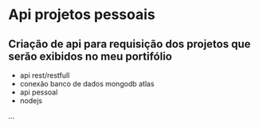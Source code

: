 # Api projetos pessoais

## Criação de api para requisição dos projetos que serão exibidos no meu portifólio

* api rest/restfull
* conexão banco de dados mongodb atlas
* api pessoal
* nodejs

...


